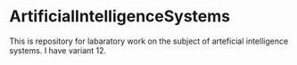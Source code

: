 # ArtificialIntelligenceSystems

This is repository for labaratory work on the subject of arteficial intelligence systems.
I have variant 12.
